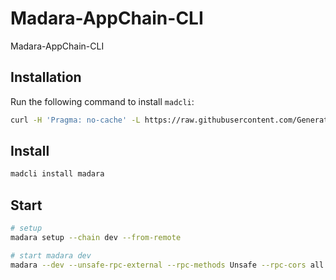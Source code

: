 # Madara-AppChain-CLI
Madara-AppChain-CLI

## Installation

Run the following command to install `madcli`:

```bash
curl -H 'Pragma: no-cache' -L https://raw.githubusercontent.com/Generative-Labs/Madara-AppChain-CLI/main/madcliup/install | bash
```

## Install

```bash
madcli install madara
```

## Start

```bash
# setup
madara setup --chain dev --from-remote

# start madara dev
madara --dev --unsafe-rpc-external --rpc-methods Unsafe --rpc-cors all
```
